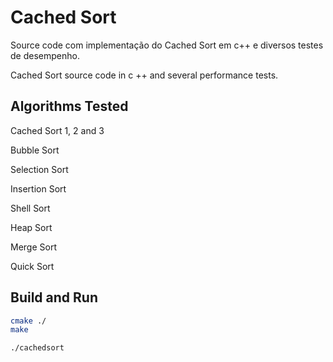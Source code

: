 # Cached Sort

Source code com implementação do Cached Sort em c++ e diversos testes de desempenho. 

Cached Sort source code in c ++ and several performance tests.

## Algorithms Tested

Cached Sort 1, 2 and 3

Bubble Sort

Selection Sort

Insertion Sort

Shell Sort

Heap Sort

Merge Sort

Quick Sort



## Build and Run

```bash
cmake ./
make

./cachedsort
```
